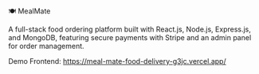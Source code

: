 🍽️ MealMate

A full-stack food ordering platform built with React.js, Node.js, Express.js, and MongoDB, featuring secure payments with Stripe and an admin panel for order management.

Demo Frontend: https://meal-mate-food-delivery-g3jc.vercel.app/
